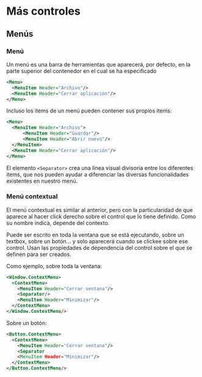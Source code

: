 # Más controles

## Menús

### Menú

Un menú es una barra de herramientas que aparecerá, por defecto, en la parte superior del contenedor en el cual se ha especificado

```xml
<Menu>
  <MenuItem Header="Archivo"/>
  <MenuItem Header="Cerrar aplicación"/>
</Menu>
```

Incluso los items de un menú pueden contener sus propios items:

```xml
<Menu>
  <MenuItem Header="Archivo">
      <MenuItem Header="Guardar"/>
      <MenuItem Header="Abrir nuevo"/>
  </MenuItem>
  <MenuItem Header="Cerrar aplicación"/>
</Menu>
```

El elemento ```<Separator>``` crea una línea visual divisoria entre los diferentes items, que nos pueden ayudar a diferenciar las diversas funcionalidades existentes en nuestro menú.

### Menú contextual

El menú contextual es similar al anterior, pero con la particularidad de que aparece al hacer click derecho sobre el control que lo tiene definido. Como su nombre indica, depende del contexto.

Puede ser escrito en toda la ventana que se está ejecutando, sobre un textbox, sobre un botón... y solo aparecerá cuando se clickee sobre ese control. Usan las propiedades de dependencia del control sobre el que se definen para ser creados.

Como ejemplo, sobre toda la ventana:

```xml
<Window.ContextMenu>
  <ContextMenu>
    <MenuItem Header="Cerrar ventana"/>
    <Separator/>
    <MenuItem Header="Minimizar"/>
  </ContextMenu>
</Window.ContextMenu/>
```

Sobre un botón:

```xml
<Button.ContextMenu>
  <ContextMenu>
    <MenuItem Header="Cerrar ventana"/>
    <Separator
    <MenuItem Header="Minimizar"/>
  </ContextMenu>
</Button.ContextMenu/>
```
